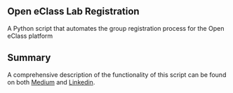 ## Open eClass Lab Registration
A Python script that automates the group registration process for the Open eClass platform

## Summary
A comprehensive description of the functionality of this script can be found on both [Medium](https://medium.com/@kokkolios/using-python-to-automate-the-registration-process-of-my-universitys-lab-lessons-ba742a30847c) and [Linkedin](https://www.linkedin.com/pulse/using-python-automate-registration-process-my-lab-mike-kokkolios/?published=t).
